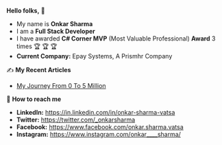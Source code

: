 **Hello folks,** :wave:	

- My name is **Onkar Sharma**
- I am a **Full Stack Developer**
- I have awarded **C# Corner MVP** (Most Valuable Professional) **Award** 3 times :trophy:	:trophy:	:trophy:	
- **Current Company:** Epay Systems, A Prismhr Company

:writing_hand: **My Recent Articles**

- [My Journey From 0 To 5 Million](https://www.c-sharpcorner.com/article/my-journey-from-0-to-5-million/)

:star2:	**How to reach me**

- **LinkedIn:** https://in.linkedin.com/in/onkar-sharma-vatsa
- **Twitter:** https://twitter.com/_onkarsharma
- **Facebook:** https://www.facebook.com/onkar.sharma.vatsa
- **Instagram:** https://www.instagram.com/onkar____sharma/

